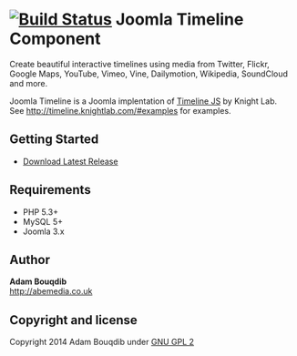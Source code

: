 [![Build Status](https://travis-ci.org/donJoomla/com_timeline.svg)](https://travis-ci.org/donJoomla/com_timeline)
Joomla Timeline Component
============
Create beautiful interactive timelines using media from Twitter, Flickr, Google Maps, YouTube, Vimeo, Vine, Dailymotion, Wikipedia, SoundCloud and more.

Joomla Timeline is a Joomla implentation of [Timeline JS](http://timeline.knightlab.com/) by Knight Lab.  
See http://timeline.knightlab.com/#examples for examples.

## Getting Started

- [Download Latest Release](https://github.com/donJoomla/com_timeline/releases/download/v1.0/com_timeline-1.0-J3.zip)

## Requirements

- PHP 5.3+
- MySQL 5+
- Joomla 3.x

## Author

**Adam Bouqdib**  
<http://abemedia.co.uk>

## Copyright and license

Copyright 2014 Adam Bouqdib under [GNU GPL 2](https://github.com/donJoomla/jforms/blob/master/LICENSE)
